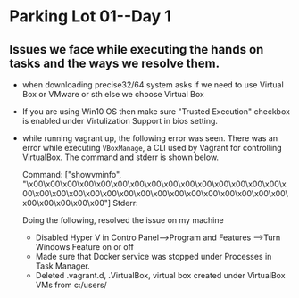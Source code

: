 # Parking Lot 01--Day 1
## Issues we face while executing the hands on tasks and the ways we resolve them.

* when downloading precise32/64 system asks if we need to use Virtual Box or VMware or sth else 
	we choose Virtual Box
* If you are using Win10 OS then make sure "Trusted Execution" checkbox is enabled under Virtulization Support in bios setting.

* while running vagrant up, the following error was seen.
  There was an error while executing `VBoxManage`, a CLI used by Vagrant
  for controlling VirtualBox. The command and stderr is shown below.

  Command: ["showvminfo", "\x00\x00\x00\x00\x00\x00\x00\x00\x00\x00\x00\x00\x00\x00\x00\x00\x00\x00\x00\x00\x00\x00\x00\x00\x00\x00\x00\x00\x00\x00\x00\x00\x00\x00\x00\x00"]
  Stderr:

  Doing the following, resolved the issue on my machine
	* Disabled Hyper V in Contro Panel-->Program and Features -->Turn Windows Feature on or off
	* Made sure that Docker service was stopped under Processes in Task Manager.
	* Deleted .vagrant.d, .VirtualBox, virtual box created under VirtualBox VMs from c:/users/<user>